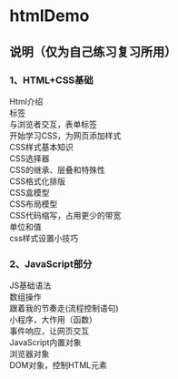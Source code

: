 # htmlDemo

## 说明（仅为自己练习复习所用）<br/>
### 1、HTML+CSS基础<br/>
Html介绍 <br/>
标签 <br/>
与浏览者交互，表单标签 <br/>
开始学习CSS，为网页添加样式 <br/>
CSS样式基本知识 <br/>
CSS选择器 <br/>
CSS的继承、层叠和特殊性 <br/>
CSS格式化排版 <br/>
CSS盒模型 <br/>
CSS布局模型 <br/>
CSS代码缩写，占用更少的带宽 <br/>
单位和值 <br/>
css样式设置小技巧 <br/>

### 2、JavaScript部分<br/>
JS基础语法<br/>
数组操作<br/>
跟着我的节奏走(流程控制语句) <br/>
小程序，大作用（函数）<br/> 
事件响应，让网页交互 <br/>
JavaScript内置对象 <br/>
浏览器对象 <br/>
DOM对象，控制HTML元素<br/>
